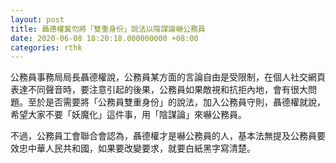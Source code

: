 ```yaml
---
layout: post
title: 聶德權冀勿將「雙重身份」說法以陰謀論嚇公務員
date: 2020-06-08 18:20:18.000000000 +08:00
categories: rthk
---
```


公務員事務局局長聶德權說，公務員某方面的言論自由是受限制，在個人社交網頁表達不同聲音時，要注意引起的後果，公務員如果敵視和抗拒內地，會有很大問題。至於是否需要將「公務員雙重身份」的說法，加入公務員守則，聶德權就說，希望大家不要「妖魔化」這件事，用「陰謀論」來嚇公務員。

不過，公務員工會聯合會認為，聶德權才是嚇公務員的人，基本法無提及公務員要效忠中華人民共和國，如果要改變要求，就要白紙黑字寫清楚。
